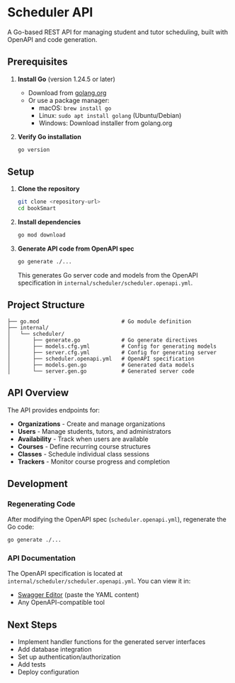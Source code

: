 # Scheduler API

A Go-based REST API for managing student and tutor scheduling, built with OpenAPI and code generation.

## Prerequisites

1. **Install Go** (version 1.24.5 or later)
   - Download from [golang.org](https://golang.org/downloads/)
   - Or use a package manager:
     - macOS: `brew install go`
     - Linux: `sudo apt install golang` (Ubuntu/Debian)
     - Windows: Download installer from golang.org

2. **Verify Go installation**

   ```bash
   go version
   ```

## Setup

1. **Clone the repository**

   ```bash
   git clone <repository-url>
   cd bookSmart
   ```

2. **Install dependencies**

   ```bash
   go mod download
   ```

3. **Generate API code from OpenAPI spec**

   ```bash
   go generate ./...
   ```

   This generates Go server code and models from the OpenAPI specification in `internal/scheduler/scheduler.openapi.yml`.

## Project Structure

```text
├── go.mod                          # Go module definition
├── internal/
│   └── scheduler/
│       ├── generate.go             # Go generate directives
│       ├── models.cfg.yml          # Config for generating models
│       ├── server.cfg.yml          # Config for generating server
│       ├── scheduler.openapi.yml   # OpenAPI specification
│       ├── models.gen.go           # Generated data models
│       └── server.gen.go           # Generated server code
```

## API Overview

The API provides endpoints for:

- **Organizations** - Create and manage organizations
- **Users** - Manage students, tutors, and administrators
- **Availability** - Track when users are available
- **Courses** - Define recurring course structures
- **Classes** - Schedule individual class sessions
- **Trackers** - Monitor course progress and completion

## Development

### Regenerating Code

After modifying the OpenAPI spec (`scheduler.openapi.yml`), regenerate the Go code:

```bash
go generate ./...
```

### API Documentation

The OpenAPI specification is located at `internal/scheduler/scheduler.openapi.yml`. You can view it in:

- [Swagger Editor](https://editor.swagger.io/) (paste the YAML content)
- Any OpenAPI-compatible tool

## Next Steps

- Implement handler functions for the generated server interfaces
- Add database integration
- Set up authentication/authorization
- Add tests
- Deploy configuration
